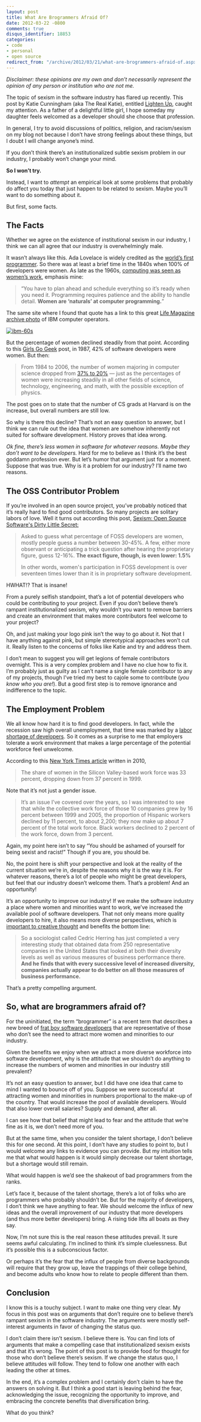 ```yaml
---
layout: post
title: What Are Brogrammers Afraid Of?
date: 2012-03-22 -0800
comments: true
disqus_identifier: 18853
categories:
- code
- personal
- open source
redirect_from: "/archive/2012/03/21/what-are-brogrammers-afraid-of.aspx/"
---
```


*Disclaimer: these opinions are my own and don’t necessarily represent
the opinion of any person or institution who are not me.*

The topic of sexism in the software industry has flared up recently.
This post by Katie Cunningham (aka The Real Katie), entitled [Lighten
Up](http://therealkatie.net/blog/2012/mar/21/lighten-up/ "Lighten Up"),
caught my attention. As a father of a delightful little girl, I hope
someday my daughter feels welcomed as a developer should she choose that
profession.

In general, I try to avoid discussions of politics, religion, and
racism/sexism on my blog not because I don’t have strong feelings about
these things, but I doubt I will change anyone’s mind.

If you don’t think there’s an institutionalized subtle sexism problem in
our industry, I probably won’t change your mind.

**So I won’t try.**

Instead, I want to *attempt* an empirical look at some problems that
probably do affect you today that just happen to be related to sexism.
Maybe you’ll want to do something about it.

But first, some facts.

The Facts
---------

Whether we agree on the existence of institutional sexism in our
industry, I think we can all agree that our industry is overwhelmingly
male.

It wasn’t always like this. Ada Lovelace is widely credited as the
[world’s first
programmer](http://en.wikipedia.org/wiki/Ada_Lovelace "World's first programmer.").
So there was at least a brief time in the 1840s when 100% of developers
were women. As late as the 1960s, [computing was seen as women’s
work](http://thecomputerboys.com/?p=239 "Women's work"), emphasis mine:

> “You have to plan ahead and schedule everything so it’s ready when you
> need it. Programming requires patience and the ability to handle
> detail. **Women are ‘naturals’ at computer programming.**”

The same site where I found that quote has a link to this great [Life
Magazine archive
photo](http://thecomputerboys.com/?p=351 "Life Magazine Archive photo of IBM")
of IBM computer operators.

[![ibm-60s](http://haacked.com/images/haacked_com/WindowsLiveWriter/What-are-Brogrammers-Afraid-Of_C1D4/ibm-60s_thumb.jpg "ibm-60s")](http://haacked.com/images/haacked_com/WindowsLiveWriter/What-are-Brogrammers-Afraid-Of_C1D4/ibm-60s_2.jpg)

But the percentage of women declined steadily from that point. According
to this [Girls Go
Geek](http://blog.fogcreek.com/girls-go-geek-again/ "Girls Go Geek")
post, in 1987, 42% of software developers were women. But then:

> From 1984 to 2006, the number of women majoring in computer science
> dropped from [37% to
> 20%](http://books.google.com/books?id=u-yp4e85sKQC&pg=PA32&dq=%22In+1987,+computer+systems+analysts+comprised+34%25+women&hl=en&ei=da0pToPvNvO50AGwiPzjCg&sa=X&oi=book_result&ct=result&resnum=1&ved=0CCkQ6AEwAA#v=onepage&q=%22In%201987%2C%20computer%20systems%20a)
> — just as the percentages of women were increasing steadily in all
> other fields of science, technology, engineering, and math, with the
> possible exception of physics.

The post goes on to state that the number of CS grads at Harvard is on
the increase, but overall numbers are still low.

So why is there this decline? That’s not an easy question to answer, but
I think we can rule out the idea that women are somehow inherently not
suited for software development. History proves that idea wrong.

*Ok fine, there’s less women in software for whatever reasons. Maybe
they don’t want to be developers.* Hard for me to believe as I think
it’s the best goddamn profession ever. But let’s humor that argument
just for a moment. Suppose that was true. Why is it a problem for our
industry? I’ll name two reasons.

The OSS Contributor Problem
---------------------------

If you’re involved in an open source project, you’ve probably noticed
that it’s really hard to find good contributors. So many projects are
solitary labors of love. Well it turns out according this post, [Sexism:
Open Source Software's Dirty Little
Secret:](http://www.datamation.com/osrc/article.php/3838186/ "Women's contribution to OSS")

> Asked to guess what percentage of FOSS developers are women, mostly
> people guess a number between 30-45%. A few, either more observant or
> anticipating a trick question after hearing the proprietary figure,
> guess 12-16%. **The exact figure, though, is even lower: 1.5%**
>
> In other words, women's participation in FOSS development is over
> seventeen times lower than it is in proprietary software development.

HWHAT!? That is insane!

From a purely selfish standpoint, that’s a lot of potential developers
who could be contributing to your project. Even if you don’t believe
there’s rampant institutionalized sexism, why wouldn’t you want to
remove barriers and create an environment that makes more contributors
feel welcome to your project?

Oh, and just making your logo pink isn’t the way to go about it. Not
that I have anything against pink, but simple stereotypical approaches
won’t cut it. Really listen to the concerns of folks like Katie and try
and address them.

I don’t mean to suggest you will get legions of female contributors
overnight. This is a very complex problem and I have no clue how to fix
it. I’m probably just as guilty as I can’t name a single female
contributor to any of my projects, though I’ve tried my best to cajole
some to contribute (*you know who you are!*). But a good first step is
to remove ignorance and indifference to the topic.

The Employment Problem
----------------------

We all know how hard it is to find good developers. In fact, while the
recession saw high overall unemployment, that time was marked by a
[labor shortage of
developers](http://www.wbur.org/2011/09/05/software-engineers-wanted "Developers").
So it comes as a surprise to me that employers tolerate a work
environment that makes a large percentage of the potential workforce
feel unwelcome.

According to this [New York Times
article](http://bayarea.blogs.nytimes.com/2010/02/18/making-computer-science-more-enticing/ "Making Computer Science more enticing")
written in 2010,

> The share of women in the Silicon Valley-based work force was 33
> percent, dropping down from 37 percent in 1999.

Note that it’s not just a gender issue.

> It’s an issue I’ve covered over the years, so I was interested to see
> that while the collective work force of those 10 companies grew by 16
> percent between 1999 and 2005, the proportion of Hispanic workers
> declined by 11 percent, to about 2,200; they now make up about 7
> percent of the total work force. Black workers declined to 2 percent
> of the work force, down from 3 percent.

Again, my point here isn’t to say “You should be ashamed of yourself for
being sexist and racist!” Though if you are, you should be.

No, the point here is shift your perspective and look at the reality of
the current situation we’re in, despite the reasons why it is the way it
is. For whatever reasons, there’s a lot of people who might be great
developers, but feel that our industry doesn’t welcome them. That’s a
problem! And an opportunity!

It’s an opportunity to improve our industry! If we make the software
industry a place where women and minorities want to work, we’ve
increased the available pool of software developers. That not only means
more quality developers to hire, it also means more diverse
perspectives, which is [important to creative
thought](http://www.npr.org/templates/story/story.php?storyId=6858215 "NPR creativity and diversity")
and benefits the bottom line:

> So a sociologist called Cedric Herring has just completed a very
> interesting study that obtained data from 250 representative companies
> in the United States that looked at both their diversity levels as
> well as various measures of business performance there. **And he finds
> that with every successive level of increased diversity, companies
> actually appear to do better on all those measures of business
> performance.**

That’s a pretty compelling argument.

So, what are brogrammers afraid of?
-----------------------------------

For the uninitiated, the term “brogrammer” is a recent term that
describes a new breed of [frat boy software
developers](http://www.businessweek.com/articles/2012-03-01/the-rise-of-the-brogrammer "the rise of the brogrammer")
that are representative of those who don’t see the need to attract more
women and minorities to our industry.

Given the benefits we enjoy when we attract a more diverse workforce
into software development, why is the attitude that we shouldn’t do
anything to increase the numbers of women and minorities in our industry
still prevalent?

It’s not an easy question to answer, but I did have one idea that came
to mind I wanted to bounce off of you. Suppose we were successful at
attracting women and minorities in numbers proportional to the make-up
of the country. That would increase the pool of available developers.
Would that also lower overall salaries? Supply and demand, after all.

I can see how that belief that might lead to fear and the attitude that
we’re fine as it is, we don’t need more of you.

But at the same time, when you consider the talent shortage, I don’t
believe this for one second. At this point, I don’t have any studies to
point to, but I would welcome any links to evidence you can provide. But
my intuition tells me that what would happen is it would simply decrease
our talent shortage, but a shortage would still remain.

What would happen is we’d see the shakeout of bad programmers from the
ranks.

Let’s face it, because of the talent shortage, there’s a lot of folks
who are programmers who probably shouldn’t be. But for the majority of
developers, I don’t think we have anything to fear. We should welcome
the influx of new ideas and the overall improvement of our industry that
more developers (and thus more better developers) bring. A rising tide
lifts all boats as they say.

Now, I’m not sure this is the real reason these attitudes prevail. It
sure seems awful calculating. I’m inclined to think it’s simple
cluelessness. But it’s possible this is a subconscious factor.

Or perhaps it’s the fear that the influx of people from diverse
backgrounds will require that they grow up, leave the trappings of their
college behind, and become adults who know how to relate to people
different than them.

Conclusion
----------

I know this is a touchy subject. I want to make one thing very clear. My
focus in this post was on arguments that don’t require one to believe
there’s rampant sexism in the software industry. The arguments were
mostly self-interest arguments in favor of changing the status quo.

I don’t claim there isn’t sexism. I believe there is. You can find lots
of arguments that make a compelling case that institutionalized sexism
exists and that it’s wrong. The point of this post is to provide food
for thought for those who don’t believe there’s sexism. If we change the
status quo, I believe attitudes will follow. They tend to follow one
another with each leading the other at times.

In the end, it’s a complex problem and I certainly don’t claim to have
the answers on solving it. But I think a good start is leaving behind
the fear, acknowledging the issue, recognizing the opportunity to
improve, and embracing the concrete benefits that diversification bring.

What do you think?


